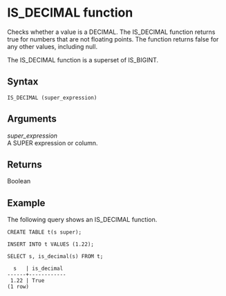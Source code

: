 # IS\_DECIMAL function<a name="r_is_decimal"></a>

Checks whether a value is a DECIMAL\. The IS\_DECIMAL function returns true for numbers that are not floating points\. The function returns false for any other values, including null\. 

The IS\_DECIMAL function is a superset of IS\_BIGINT\.

## Syntax<a name="r_is_decimal-synopsis"></a>

```
IS_DECIMAL (super_expression)
```

## Arguments<a name="r_is_decimal-arguments"></a>

*super\_expression*  
A SUPER expression or column\.

## Returns<a name="r_is_decimal-returns"></a>

Boolean

## Example<a name="r_is_decimal_example"></a>

The following query shows an IS\_DECIMAL function\.

```
CREATE TABLE t(s super);

INSERT INTO t VALUES (1.22);

SELECT s, is_decimal(s) FROM t;

  s   | is_decimal
------+------------
 1.22 | True
(1 row)
```